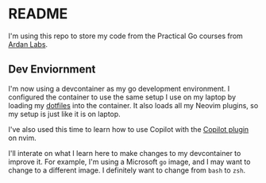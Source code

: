 # README

I'm using this repo to store my code from the Practical Go courses from [Ardan Labs](https://www.ardanlabs.com/).

## Dev Enviornment

I'm now using a devcontainer as my go development environment. I configured the container to use the same 
setup I use on my laptop by loading my [dotfiles](https://github.com/beckitrue/dotfiles) into the 
container. It also loads all my Neovim plugins, so my setup is just like it is on laptop.

I've also used this time to learn how to use Copilot with the [Copilot plugin](https://github.com/github/copilot.vim) on nvim.

I'll interate on what I learn here to make changes to my devcontainer to improve it. For example, I'm 
using a Microsoft `go` image, and I may want to change to a different image. I definitely want to change 
from `bash` to `zsh`.

